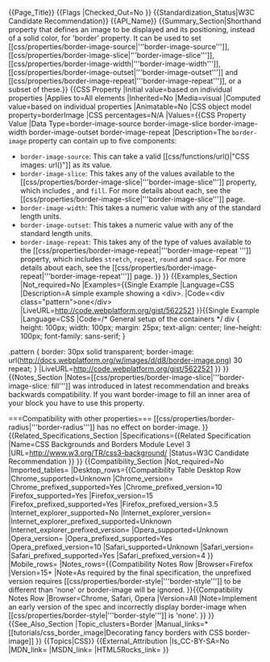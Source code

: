 {{Page_Title}}
{{Flags
|Checked_Out=No
}}
{{Standardization_Status|W3C Candidate Recommendation}}
{{API_Name}}
{{Summary_Section|Shorthand property that defines an image to be displayed and its positioning, instead of a solid color, for 'border' property. It can be used to set [[css/properties/border-image-source|'''border-image-source''']], [[css/properties/border-image-slice|'''border-image-slice''']], [[css/properties/border-image-width|'''border-image-width''']], [[css/properties/border-image-outset|'''border-image-outset''']] and [[css/properties/border-image-repeat|'''border-image-repeat''']], or a subset of these.}}
{{CSS Property
|Initial value=based on individual properties
|Applies to=All elements
|Inherited=No
|Media=visual
|Computed value=based on individual properties
|Animatable=No
|CSS object model property=borderImage
|CSS percentages=N/A
|Values={{CSS Property Value
|Data Type=border-image-source border-image-slice border-image-width border-image-outset border-image-repeat
|Description=The <code>border-image</code> property can contain up to five components:
* <code>border-image-source</code>: This can take a valid [[css/functions/url()|"CSS images: url()"]] as its value.
* <code>border-image-slice</code>: This takes any of the values available to the [[css/properties/border-image-slice|'''border-image-slice''']] property, which includes <number>, <percentage> and <code>fill</code>. For more details about each, see the [[css/properties/border-image-slice|'''border-image-slice''']] page.
* <code>border-image-width</code>: This takes a numeric value with any of the standard length units.
* <code>border-image-outset</code>: This takes a numeric value with any of the standard length units.
* <code>border-image-repeat</code>: This takes any of the type of values available to the [[css/properties/border-image-repeat|'''border-image-repeat ''']] property, which includes <code>stretch</code>, <code>repeat</code>, <code>round</code> and <code>space</code>. For more details about each, see the [[css/properties/border-image-repeat|'''border-image-repeat''']] page.
}}
}}
{{Examples_Section
|Not_required=No
|Examples={{Single Example
|Language=CSS
|Description=A simple example showing a &lt;div&gt;.
|Code=&lt;div class="pattern"&gt;one&lt;/div&gt;
|LiveURL=http://code.webplatform.org/gist/5622521
}}{{Single Example
|Language=CSS
|Code=/* General setup of the containers */
div {
	height: 100px;
	width: 100px;
	margin: 25px; 
	text-align: center;
	line-height: 100px;
	font-family: sans-serif;
}

.pattern {
	border: 30px solid transparent;
	border-image: url(http://docs.webplatform.org/w/images/d/d8/border-image.png) 30 repeat;
}
|LiveURL=http://code.webplatform.org/gist/5622521
}}
}}
{{Notes_Section
|Notes=[[css/properties/border-image-slice|'''border-image-slice: fill''']] was introduced in latest recommendation and breaks backwards compatibility. If you want border-image to fill an inner area of your block you have to use this property.

===Compatibility with other properties===
[[css/properties/border-radius|'''border-radius''']] has no effect on border-image.
}}
{{Related_Specifications_Section
|Specifications={{Related Specification
|Name=CSS Backgrounds and Borders Module Level 3
|URL=http://www.w3.org/TR/css3-background/
|Status=W3C Candidate Recommendation
}}
}}
{{Compatibility_Section
|Not_required=No
|Imported_tables=
|Desktop_rows={{Compatibility Table Desktop Row
|Chrome_supported=Unknown
|Chrome_version=
|Chrome_prefixed_supported=Yes
|Chrome_prefixed_version=10
|Firefox_supported=Yes
|Firefox_version=15
|Firefox_prefixed_supported=Yes
|Firefox_prefixed_version=3.5
|Internet_explorer_supported=No
|Internet_explorer_version=
|Internet_explorer_prefixed_supported=Unknown
|Internet_explorer_prefixed_version=
|Opera_supported=Unknown
|Opera_version=
|Opera_prefixed_supported=Yes
|Opera_prefixed_version=10
|Safari_supported=Unknown
|Safari_version=
|Safari_prefixed_supported=Yes
|Safari_prefixed_version=4
}}
|Mobile_rows=
|Notes_rows={{Compatibility Notes Row
|Browser=Firefox
|Version=15+
|Note=As required by the final specification, the unprefixed version requires [[css/properties/border-style|'''border-style''']] to be different than 'none' or border-image will be ignored.
}}{{Compatibility Notes Row
|Browser=Chrome, Safari, Opera
|Version=All
|Note=Implement an early version of the spec and incorrectly display border-image when [[css/properties/border-style|'''border-style''']] is 'none'.
}}
}}
{{See_Also_Section
|Topic_clusters=Border
|Manual_links=* [[tutorials/css_border_image|Decorating fancy borders with CSS border-image]]
}}
{{Topics|CSS}}
{{External_Attribution
|Is_CC-BY-SA=No
|MDN_link=
|MSDN_link=
|HTML5Rocks_link=
}}